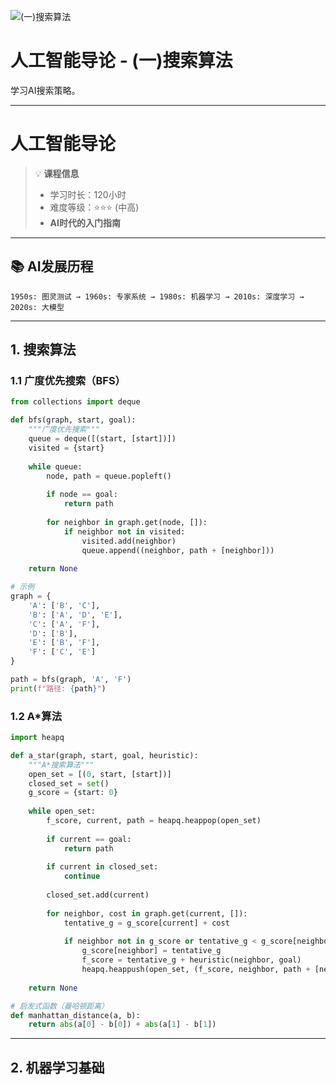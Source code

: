 ![(一)搜索算法](https://via.placeholder.com/800x200?text=Search+Algorithms)

# 人工智能导论 - (一)搜索算法

学习AI搜索策略。

---

# 人工智能导论

> 💡 **课程信息**
> - 学习时长：120小时
> - 难度等级：⭐⭐⭐ (中高)
> - **AI时代的入门指南**

---

## 📚 AI发展历程

```
1950s: 图灵测试 → 1960s: 专家系统 → 1980s: 机器学习 → 2010s: 深度学习 → 2020s: 大模型
```

---

## 1. 搜索算法

### 1.1 广度优先搜索（BFS）

```python
from collections import deque

def bfs(graph, start, goal):
    """广度优先搜索"""
    queue = deque([(start, [start])])
    visited = {start}
    
    while queue:
        node, path = queue.popleft()
        
        if node == goal:
            return path
        
        for neighbor in graph.get(node, []):
            if neighbor not in visited:
                visited.add(neighbor)
                queue.append((neighbor, path + [neighbor]))
    
    return None

# 示例
graph = {
    'A': ['B', 'C'],
    'B': ['A', 'D', 'E'],
    'C': ['A', 'F'],
    'D': ['B'],
    'E': ['B', 'F'],
    'F': ['C', 'E']
}

path = bfs(graph, 'A', 'F')
print(f"路径: {path}")
```

### 1.2 A*算法

```python
import heapq

def a_star(graph, start, goal, heuristic):
    """A*搜索算法"""
    open_set = [(0, start, [start])]
    closed_set = set()
    g_score = {start: 0}
    
    while open_set:
        f_score, current, path = heapq.heappop(open_set)
        
        if current == goal:
            return path
        
        if current in closed_set:
            continue
        
        closed_set.add(current)
        
        for neighbor, cost in graph.get(current, []):
            tentative_g = g_score[current] + cost
            
            if neighbor not in g_score or tentative_g < g_score[neighbor]:
                g_score[neighbor] = tentative_g
                f_score = tentative_g + heuristic(neighbor, goal)
                heapq.heappush(open_set, (f_score, neighbor, path + [neighbor]))
    
    return None

# 启发式函数（曼哈顿距离）
def manhattan_distance(a, b):
    return abs(a[0] - b[0]) + abs(a[1] - b[1])
```

---

## 2. 机器学习基础
